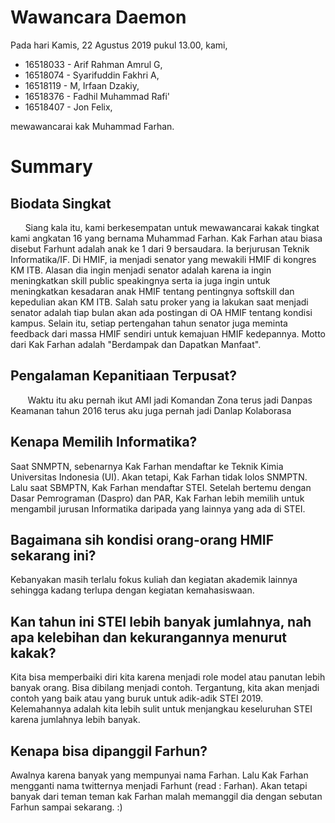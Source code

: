 # Wawancara Daemon
Pada hari Kamis, 22 Agustus 2019 pukul 13.00, kami,
- 16518033 - Arif Rahman Amrul G,
- 16518074 - Syarifuddin Fakhri A,
- 16518119 - M, Irfaan Dzakiy,
- 16518376 - Fadhil Muhammad Rafi'
- 16518407 - Jon Felix,

mewawancarai kak Muhammad Farhan.

# Summary
## Biodata Singkat
&nbsp;&nbsp;&nbsp;&nbsp;&nbsp;&nbsp;Siang kala itu, kami berkesempatan untuk mewawancarai kakak tingkat kami angkatan 16 yang bernama Muhammad Farhan. Kak Farhan atau biasa disebut Farhunt adalah anak ke 1 dari 9 bersaudara. Ia berjurusan Teknik Informatika/IF. Di HMIF, ia menjadi senator yang mewakili HMIF di kongres KM ITB. Alasan dia ingin menjadi senator adalah karena ia ingin meningkatkan skill public speakingnya serta ia juga ingin untuk meningkatkan kesadaran anak HMIF tentang pentingnya softskill dan kepedulian akan KM ITB. Salah satu proker yang ia lakukan saat menjadi senator adalah tiap bulan akan ada postingan di OA HMIF tentang kondisi kampus. Selain itu, setiap pertengahan tahun senator juga meminta feedback dari massa HMIF sendiri untuk kemajuan HMIF kedepannya. Motto dari Kak Farhan adalah "Berdampak dan Dapatkan Manfaat".

## Pengalaman Kepanitiaan Terpusat?
&nbsp;&nbsp;&nbsp;&nbsp;&nbsp;&nbsp; Waktu itu aku pernah ikut AMI jadi Komandan Zona terus jadi Danpas Keamanan tahun 2016 terus aku juga
pernah jadi Danlap Kolaborasa

## Kenapa Memilih Informatika?
Saat SNMPTN, sebenarnya Kak Farhan mendaftar ke Teknik Kimia Universitas Indonesia (UI). Akan tetapi, Kak Farhan tidak lolos SNMPTN. Lalu saat SBMPTN, Kak Farhan mendaftar STEI. Setelah bertemu dengan Dasar Pemrograman (Daspro) dan PAR, Kak Farhan lebih memilih untuk mengambil jurusan Informatika daripada yang lainnya yang ada di STEI.

## Bagaimana sih kondisi orang-orang HMIF sekarang ini?
Kebanyakan masih terlalu fokus kuliah dan kegiatan akademik lainnya sehingga kadang terlupa dengan kegiatan kemahasiswaan. 

## Kan tahun ini STEI lebih banyak jumlahnya, nah apa kelebihan dan kekurangannya menurut kakak?
Kita bisa memperbaiki diri kita karena menjadi role model atau panutan lebih banyak orang. Bisa dibilang menjadi contoh. Tergantung, kita akan menjadi contoh yang baik atau yang buruk untuk adik-adik STEI 2019. Kelemahannya adalah kita lebih sulit untuk menjangkau keseluruhan STEI karena jumlahnya lebih banyak.

## Kenapa bisa dipanggil Farhun?
Awalnya karena banyak yang mempunyai nama Farhan. Lalu Kak Farhan mengganti nama twitternya menjadi Farhunt (read : Farhan). Akan tetapi banyak dari teman teman kak Farhan malah memanggil dia dengan sebutan Farhun sampai sekarang.  :)

